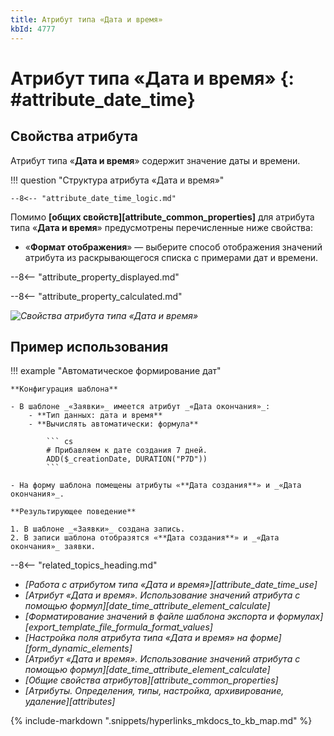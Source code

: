 ```yaml
---
title: Атрибут типа «Дата и время»
kbId: 4777
---
```


# Атрибут типа «Дата и время» {: #attribute_date_time}

## Свойства атрибута

Атрибут типа «**Дата и время**» содержит значение даты и времени.

!!! question "Структура атрибута «Дата и время»"

    --8<-- "attribute_date_time_logic.md"

Помимо **[общих свойств][attribute_common_properties]** для атрибута типа «**Дата и время**» предусмотрены перечисленные ниже свойства:

- «**Формат отображения**» — выберите способ отображения значений атрибута из раскрывающегося списка с примерами дат и времени.

--8<-- "attribute_property_displayed.md"

--8<-- "attribute_property_calculated.md"

_![Свойства атрибута типа «Дата и время»](attribute_date_time_properties.png)_

## Пример использования

!!! example "Автоматическое формирование дат"

    **Конфигурация шаблона**

    - В шаблоне _«Заявки»_ имеется атрибут _«Дата окончания»_:
        - **Тип данных: дата и время**
        - **Вычислять автоматически: формула**

            ``` cs
            # Прибавляем к дате создания 7 дней.
            ADD($_creationDate, DURATION("P7D"))
            ```

    - На форму шаблона помещены атрибуты «**Дата создания**» и _«Дата окончания»_.

    **Результирующее поведение**

    1. В шаблоне _«Заявки»_ создана запись.
    2. В записи шаблона отобразятся «**Дата создания**» и _«Дата окончания»_ заявки.

<div class="relatedTopics" markdown="block">

--8<-- "related_topics_heading.md"

- _[Работа с атрибутом типа «Дата и время»][attribute_date_time_use]_
- _[Атрибут «Дата и время». Использование значений атрибута с помощью формул][date_time_attribute_element_calculate]_
- _[Форматирование значений в файле шаблона экспорта и формулах][export_template_file_formula_format_values]_
- _[Настройка поля атрибута типа «Дата и время» на форме][form_dynamic_elements]_
- _[Атрибут «Дата и время». Использование значений атрибута с помощью формул][date_time_attribute_element_calculate]_
- _[Общие свойства атрибутов][attribute_common_properties]_
- _[Атрибуты. Определения, типы, настройка, архивирование, удаление][attributes]_

</div>

{% include-markdown ".snippets/hyperlinks_mkdocs_to_kb_map.md" %}
